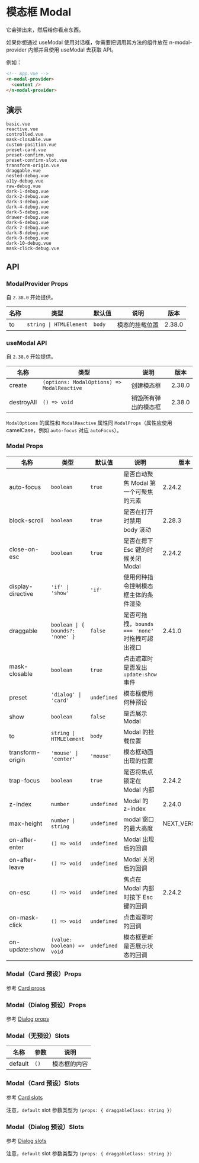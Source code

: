 # 模态框 Modal

它会弹出来，然后给你看点东西。

<n-alert title="使用前提" type="warning" :bordered="false">
  如果你想通过 <n-text code>useModal</n-text> 使用对话框，你需要把调用其方法的组件放在 <n-text code>n-modal-provider</n-text> 内部并且使用 <n-text code>useModal</n-text> 去获取 API。
</n-alert>

例如：

```html
<!-- App.vue -->
<n-modal-provider>
  <content />
</n-modal-provider>
```

## 演示

```demo
basic.vue
reactive.vue
controlled.vue
mask-closable.vue
custom-position.vue
preset-card.vue
preset-confirm.vue
preset-confirm-slot.vue
transform-origin.vue
draggable.vue
nested-debug.vue
a11y-debug.vue
raw-debug.vue
dark-1-debug.vue
dark-2-debug.vue
dark-3-debug.vue
dark-4-debug.vue
dark-5-debug.vue
drawer-debug.vue
dark-6-debug.vue
dark-7-debug.vue
dark-8-debug.vue
dark-9-debug.vue
dark-10-debug.vue
mask-click-debug.vue
```

## API

### ModalProvider Props

自 `2.38.0` 开始提供。

| 名称 | 类型                    | 默认值 | 说明           | 版本   |
| ---- | ----------------------- | ------ | -------------- | ------ |
| to   | `string \| HTMLElement` | `body` | 模态的挂载位置 | 2.38.0 |

### useModal API

自 `2.38.0` 开始提供。

| 名称 | 类型 | 说明 | 版本 |
| --- | --- | --- | --- |
| create | `(options: ModalOptions) => ModalReactive` | 创建模态框 | 2.38.0 |
| destroyAll | `() => void` | 销毁所有弹出的模态框 | 2.38.0 |

`ModalOptions` 的属性和 `ModalReactive` 属性同 `ModalProps`（属性应使用 camelCase，例如 `auto-focus` 对应 `autoFocus`）。

### Modal Props

| 名称 | 类型 | 默认值 | 说明 | 版本 |
| --- | --- | --- | --- | --- |
| auto-focus | `boolean` | `true` | 是否自动聚焦 Modal 第一个可聚焦的元素 | 2.24.2 |
| block-scroll | `boolean` | `true` | 是否在打开时禁用 body 滚动 | 2.28.3 |
| close-on-esc | `boolean` | `true` | 是否在摁下 Esc 键的时候关闭 Modal | 2.24.2 |
| display-directive | `'if' \| 'show'` | `'if'` | 使用何种指令控制模态框主体的条件渲染 |  |
| draggable | `boolean \| { bounds?: 'none' }` | `false` | 是否可拖拽，`bounds === 'none'` 时拖拽可超出视口 | 2.41.0 |
| mask-closable | `boolean` | `true` | 点击遮罩时是否发出 `update:show` 事件 |  |
| preset | `'dialog' \| 'card'` | `undefined` | 模态框使用何种预设 |  |
| show | `boolean` | `false` | 是否展示 Modal |  |
| to | `string \| HTMLElement` | `body` | Modal 的挂载位置 |  |
| transform-origin | `'mouse' \| 'center'` | `'mouse'` | 模态框动画出现的位置 |  |
| trap-focus | `boolean` | `true` | 是否将焦点锁定在 Modal 内部 | 2.24.2 |
| z-index | `number` | `undefined` | Modal 的 z-index | 2.24.0 |
| max-height | `number \| string` | `undefined` | modal 窗口的最大高度 | NEXT_VERSION |
| on-after-enter | `() => void` | `undefined` | Modal 出现后的回调 |  |
| on-after-leave | `() => void` | `undefined` | Modal 关闭后的回调 |  |
| on-esc | `() => void` | `undefined` | 焦点在 Modal 内部时按下 Esc 键的回调 | 2.24.2 |
| on-mask-click | `() => void` | `undefined` | 点击遮罩时的回调 |  |
| on-update:show | `(value: boolean) => void` | `undefined` | 模态框更新是否展示状态的回调 |  |

### Modal（Card 预设）Props

参考 [Card props](card#Card-Props)

### Modal（Dialog 预设）Props

参考 [Dialog props](dialog#Dialog-Props)

### Modal（无预设）Slots

| 名称    | 参数 | 说明         |
| ------- | ---- | ------------ |
| default | `()` | 模态框的内容 |

### Modal（Card 预设）Slots

参考 [Card slots](card#Card-Slots)

注意，`default` slot 参数类型为 `(props: { draggableClass: string })`

### Modal（Dialog 预设）Slots

参考 [Dialog slots](dialog#Dialog-Slots)

注意，`default` slot 参数类型为 `(props: { draggableClass: string })`
